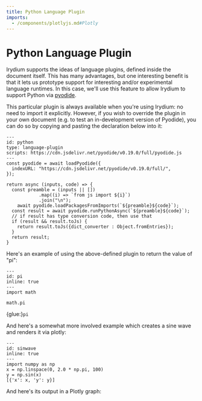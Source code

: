 ```yaml
---
title: Python Language Plugin
imports:
  - /components/plotlyjs.md#Plotly
---
```


# Python Language Plugin

Irydium supports the ideas of language plugins, defined inside the document itself.
This has many advantages, but one interesting benefit is that it lets us prototype support for interesting and/or experimental language runtimes.
In this case, we'll use this feature to allow Irydium to support Python via [pyodide].

This particular plugin is always available when you're using Irydium: no need to import it explicitly.
However, if you wish to override the plugin in your own document (e.g. to test an in-development version of Pyodide), you can do so by copying and pasting the declaration below into it:

```{code-cell} js
---
id: python
type: language-plugin
scripts: https://cdn.jsdelivr.net/pyodide/v0.19.0/full/pyodide.js
---
const pyodide = await loadPyodide({
  indexURL: "https://cdn.jsdelivr.net/pyodide/v0.19.0/full/",
});

return async (inputs, code) => {
  const preamble = (inputs || [])
            .map((i) => `from js import ${i}`)
            .join("\n");
	await pyodide.loadPackagesFromImports(`${preamble}${code}`);
  const result = await pyodide.runPythonAsync(`${preamble}${code}`);
  // if result has type conversion code, then use that
  if (result && result.toJs) {
    return result.toJs({dict_converter : Object.fromEntries});
  }
  return result;
}
```

Here's an example of using the above-defined plugin to return the value of "pi":

```{code-cell} python
---
id: pi
inline: true
---
import math

math.pi
```

{glue:}`pi`

And here's a somewhat more involved example which creates a sine wave and renders it via plotly:

```{code-cell} python
---
id: sinwave
inline: true
---
import numpy as np
x = np.linspace(0, 2.0 * np.pi, 100)
y = np.sin(x)
[{'x': x, 'y': y}]
```

And here's its output in a Plotly graph:

<Plotly data={sinwave} />

[pyodide]: https://pyodide.org
